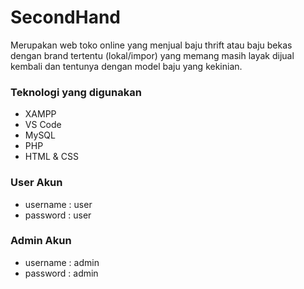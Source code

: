 # SecondHand
Merupakan web toko online yang menjual baju thrift atau baju bekas dengan brand tertentu (lokal/impor) yang memang masih layak dijual kembali dan tentunya dengan model baju yang kekinian.

### Teknologi yang digunakan
* XAMPP
* VS Code
* MySQL
* PHP
* HTML & CSS

### User Akun
* username  : user
* password  : user

### Admin Akun
* username  : admin
* password  : admin
